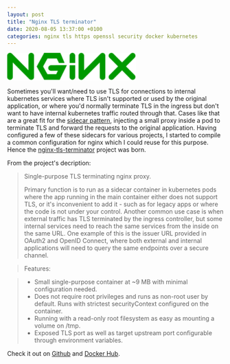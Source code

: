 ```yaml
---
layout: post
title: "Nginx TLS terminator"
date: 2020-08-05 13:37:00 +0100
categories: nginx tls https openssl security docker kubernetes
---
```


<img src="/assets/nginx_logo.svg" width="300">

Sometimes you'll want/need to use TLS for connections to internal kubernetes services where TLS isn't supported or used by the original application, or where you'd normally terminate TLS in the ingress but don't want to have internal kubernetes traffic routed through that. Cases like that are a great fit for the [sidecar pattern](https://docs.microsoft.com/en-us/azure/architecture/patterns/sidecar), injecting a small proxy inside a pod to terminate TLS and forward the requests to the original application. Having configured a few of these sidecars for various projects, I started to compile a common configuration for nginx which I could reuse for this purpose. Hence the [nginx-tls-terminator](https://github.com/anderseknert/nginx-tls-terminator) project was born.

From the project's decription:

>Single-purpose TLS terminating nginx proxy.
>
>Primary function is to run as a sidecar container in kubernetes pods where the app running in the main container either does not support TLS, or it's inconvenient to add it - such as for legacy apps or where the code is not under your control. Another common use case is when external traffic has TLS terminated by the ingress controller, but some internal services need to reach the same services from the inside on the same URL. One example of this is the issuer URL provided in OAuth2 and OpenID Connect, where both external and internal applications will need to query the same endpoints over a secure channel.

>Features:

> * Small single-purpose container at ~9 MB with minimal configuration needed.
> * Does not require root privileges and runs as non-root user by default. Runs with strictest securityContext configured on the container.
> * Running with a read-only root filesystem as easy as mounting a volume on /tmp.
> * Exposed TLS port as well as target upstream port configurable through environment variables.

Check it out on [Github](https://github.com/anderseknert/nginx-tls-terminator) and [Docker Hub](https://hub.docker.com/r/eknert/nginx-tls-terminator).